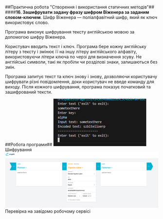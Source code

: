 ##Практична робота "Створення і використання статичних методів"##
####**16. Зашифрувати задану фразу шифром Віженера за заданим словом-ключем**.
Шифр Віженера  — поліалфавітний шифр, який як ключ використовує слово. 

Програма виконує шифрування тексту англійською мовою за допомогою шифру Віженера.

Користувач вводить текст і ключ. Програма бере кожну англійську літеру з тексту і змінює її на іншу літеру англійського алфавіту, використовуючи літери ключа по черзі для визначення зсуву. Не англійські символи, такі як пробіли чи розділові знаки, залишаються без змін.

Програма запитує текст та ключ знову і знову, дозволяючи користувачу шифрувати різні повідомлення, доки користувач не введе команду для виходу. Після кожного шифрування, програма показує початковий та зашифрований тексти.

##Робота програми##
![](https://github.com/ppc-ntu-khpi/methods-antonovs105/blob/master/images/works1.PNG)
Шифрування
![](https://github.com/ppc-ntu-khpi/methods-antonovs105/blob/master/images/works2.PNG)
Перевірка на завідомо робочому сервісі